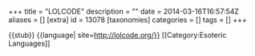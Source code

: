 +++
title = "LOLCODE"
description = ""
date = 2014-03-16T16:57:54Z
aliases = []
[extra]
id = 13078
[taxonomies]
categories = []
tags = []
+++

{{stub}}
{{language|
site=http://lolcode.org/}}
[[Category:Esoteric Languages]]
